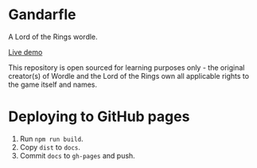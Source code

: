 # Gandarfle

A Lord of the Rings wordle.

[Live demo](https://max-radin.github.io/vue-wordle/)

This repository is open sourced for learning purposes only - the original creator(s) of Wordle and the Lord of the Rings own all applicable rights to the game itself and names.

# Deploying to GitHub pages

1. Run `npm run build`.
2. Copy `dist` to `docs`.
3. Commit `docs` to `gh-pages` and push.
